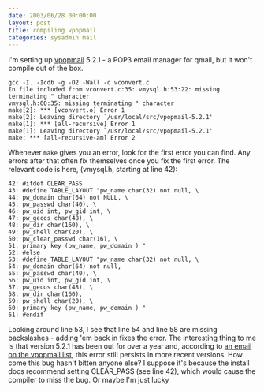 ```yaml
---
date: 2003/06/28 00:00:00
layout: post
title: compiling vpopmail
categories: sysadmin mail
---
```


I'm setting up [vpopmail](http://inter7.com/vpopmail.html) 5.2.1 - a POP3 email manager for qmail, but it won't compile out of the box.

    gcc -I. -Icdb -g -O2 -Wall -c vconvert.c 
    In file included from vconvert.c:35: vmysql.h:53:22: missing terminating " character 
    vmysql.h:60:35: missing terminating " character 
    make[2]: *** [vconvert.o] Error 1 
    make[2]: Leaving directory `/usr/local/src/vpopmail-5.2.1' 
    make[1]: *** [all-recursive] Error 1 
    make[1]: Leaving directory `/usr/local/src/vpopmail-5.2.1' 
    make: *** [all-recursive-am] Error 2 

Whenever `make` gives you an error, look for the first error you can find. Any errors after that often fix themselves once you fix the first error.  The relevant code is here, (vmysql.h, starting at line 42):

    42: #ifdef CLEAR_PASS 
    43: #define TABLE_LAYOUT "pw_name char(32) not null, \ 
    44: pw_domain char(64) not NULL, \ 
    45: pw_passwd char(40), \ 
    46: pw_uid int, pw_gid int, \ 
    47: pw_gecos char(48), \ 
    48: pw_dir char(160), \ 
    49: pw_shell char(20), \ 
    50: pw_clear_passwd char(16), \ 
    51: primary key (pw_name, pw_domain ) " 
    52: #else 
    53: #define TABLE_LAYOUT "pw_name char(32) not null, \ 
    54: pw_domain char(64) not null, 
    55: pw_passwd char(40), \ 
    56: pw_uid int, pw_gid int, \ 
    57: pw_gecos char(48), \ 
    58: pw_dir char(160), 
    59: pw_shell char(20), \ 
    60: primary key (pw_name, pw_domain ) " 
    61: #endif

Looking around line 53, I see that line 54 and line 58 are missing backslashes - adding 'em back in fixes the error. The interesting thing to me is that version 5.2.1 has been out for over a year and, according to [an email on the vpopmail list](http://www.mail-archive.com/vchkpw@inter7.com/msg12238.html), this error still persists in more recent versions. How come this bug hasn't bitten anyone else? I suppose it's because the install docs recommend setting CLEAR_PASS (see line 42), which would cause the compiler to miss the bug. Or maybe I'm just lucky
